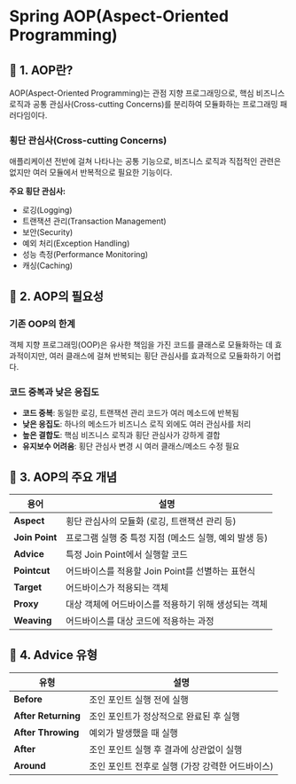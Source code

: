 # Spring AOP(Aspect-Oriented Programming)
## 📌 1. AOP란?

AOP(Aspect-Oriented Programming)는 관점 지향 프로그래밍으로, 핵심 비즈니스 로직과 공통 관심사(Cross-cutting Concerns)를 분리하여 모듈화하는 프로그래밍 패러다임이다.

### 횡단 관심사(Cross-cutting Concerns)
애플리케이션 전반에 걸쳐 나타나는 공통 기능으로, 비즈니스 로직과 직접적인 관련은 없지만 여러 모듈에서 반복적으로 필요한 기능이다.

**주요 횡단 관심사:**
- 로깅(Logging)
- 트랜잭션 관리(Transaction Management)
- 보안(Security)
- 예외 처리(Exception Handling)
- 성능 측정(Performance Monitoring)
- 캐싱(Caching)

## 📌 2. AOP의 필요성
### 기존 OOP의 한계
객체 지향 프로그래밍(OOP)은 유사한 책임을 가진 코드를 클래스로 모듈화하는 데 효과적이지만, 여러 클래스에 걸쳐 반복되는 횡단 관심사를 효과적으로 모듈화하기 어렵다.

### 코드 중복과 낮은 응집도
- **코드 중복**: 동일한 로깅, 트랜잭션 관리 코드가 여러 메소드에 반복됨
- **낮은 응집도**: 하나의 메소드가 비즈니스 로직 외에도 여러 관심사를 처리
- **높은 결합도**: 핵심 비즈니스 로직과 횡단 관심사가 강하게 결합
- **유지보수 어려움**: 횡단 관심사 변경 시 여러 클래스/메소드 수정 필요

## 📌 3. AOP의 주요 개념
| 용어 | 설명 |
|------|------|
| **Aspect** | 횡단 관심사의 모듈화 (로깅, 트랜잭션 관리 등) |
| **Join Point** | 프로그램 실행 중 특정 지점 (메소드 실행, 예외 발생 등) |
| **Advice** | 특정 Join Point에서 실행할 코드 |
| **Pointcut** | 어드바이스를 적용할 Join Point를 선별하는 표현식 |
| **Target** | 어드바이스가 적용되는 객체 |
| **Proxy** | 대상 객체에 어드바이스를 적용하기 위해 생성되는 객체 |
| **Weaving** | 어드바이스를 대상 코드에 적용하는 과정 |

## 📌 4. Advice 유형
| 유형 | 설명 |
|------|------|
| **Before** | 조인 포인트 실행 전에 실행 |
| **After Returning** | 조인 포인트가 정상적으로 완료된 후 실행 |
| **After Throwing** | 예외가 발생했을 때 실행 |
| **After** | 조인 포인트 실행 후 결과에 상관없이 실행 |
| **Around** | 조인 포인트 전후로 실행 (가장 강력한 어드바이스) |